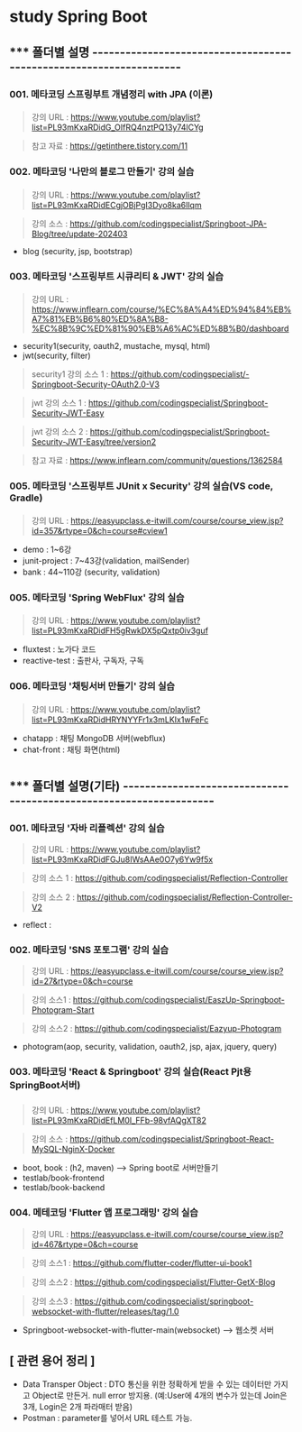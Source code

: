 # study Spring Boot

## *** 폴더별 설명 -------------------------------------------------------------------

### 001. 메타코딩 스프링부트 개념정리 with JPA (이론)

####
> 강의 URL : https://www.youtube.com/playlist?list=PL93mKxaRDidG_OIfRQ4nztPQ13y74lCYg

> 참고 자료 : https://getinthere.tistory.com/11
###

### 002. 메타코딩 '나만의 블로그 만들기' 강의 실습

####
> 강의 URL : https://www.youtube.com/playlist?list=PL93mKxaRDidECgjOBjPgI3Dyo8ka6Ilqm

> 강의 소스 : https://github.com/codingspecialist/Springboot-JPA-Blog/tree/update-202403
+ blog (security, jsp, bootstrap)
###

### 003. 메타코딩 '스프링부트 시큐리티 & JWT' 강의 실습 

####
> 강의 URL : https://www.inflearn.com/course/%EC%8A%A4%ED%94%84%EB%A7%81%EB%B6%80%ED%8A%B8-%EC%8B%9C%ED%81%90%EB%A6%AC%ED%8B%B0/dashboard
+ security1(security, oauth2, mustache, mysql, html)
+ jwt(security, filter)
> security1 강의 소스 1 : https://github.com/codingspecialist/-Springboot-Security-OAuth2.0-V3

> jwt 강의 소스 1 : https://github.com/codingspecialist/Springboot-Security-JWT-Easy

> jwt 강의 소스 2 : https://github.com/codingspecialist/Springboot-Security-JWT-Easy/tree/version2

> 참고 자료 : https://www.inflearn.com/community/questions/1362584
###

### 005. 메타코딩 '스프링부트 JUnit x Security' 강의 실습(VS code, Gradle) 

####
> 강의 URL :  https://easyupclass.e-itwill.com/course/course_view.jsp?id=357&rtype=0&ch=course#cview1
+ demo : 1~6강
+ junit-project : 7~43강(validation, mailSender)
+ bank : 44~110강 (security, validation) 
###

### 005. 메타코딩 'Spring WebFlux' 강의 실습

####
> 강의 URL : https://www.youtube.com/playlist?list=PL93mKxaRDidFH5gRwkDX5pQxtp0iv3guf
+ fluxtest : 노가다 코드
+ reactive-test : 출판사, 구독자, 구독
###

### 006. 메타코딩 '채팅서버 만들기' 강의 실습

####
> 강의 URL : https://www.youtube.com/playlist?list=PL93mKxaRDidHRYNYYFr1x3mLKIx1wFeFc
+ chatapp : 채팅 MongoDB 서버(webflux)
+ chat-front : 채팅 화면(html)
###

#

## *** 폴더별 설명(기타) -------------------------------------------------------------------

###

### 001. 메타코딩 '자바 리플렉션' 강의 실습 
> 강의 URL : https://www.youtube.com/playlist?list=PL93mKxaRDidFGJu8IWsAAe0O7y6Yw9f5x

> 강의 소스 1 : https://github.com/codingspecialist/Reflection-Controller

> 강의 소스 2 : https://github.com/codingspecialist/Reflection-Controller-V2

+ reflect :
###

### 002. 메타코딩 'SNS 포토그램' 강의 실습 
> 강의 URL : https://easyupclass.e-itwill.com/course/course_view.jsp?id=27&rtype=0&ch=course

> 강의 소스1 : https://github.com/codingspecialist/EaszUp-Springboot-Photogram-Start

> 강의 소스2 : https://github.com/codingspecialist/Eazyup-Photogram
+ photogram(aop, security, validation, oauth2, jsp, ajax, jquery, query)

###

### 003. 메타코딩 'React & Springboot' 강의 실습(React Pjt용 SpringBoot서버)

###
> 강의 URL : https://www.youtube.com/playlist?list=PL93mKxaRDidEfLM0I_FFb-98vfAQgXT82

> 강의 소스 : https://github.com/codingspecialist/Springboot-React-MySQL-NginX-Docker
+ boot, book :  (h2, maven) --> Spring boot로 서버만들기 
+ testlab/book-frontend
+ testlab/book-backend

###

### 004. 메테코딩 'Flutter 앱 프로그래밍' 강의 실습 
> 강의 URL : https://easyupclass.e-itwill.com/course/course_view.jsp?id=467&rtype=0&ch=course

> 강의 소스1 : https://github.com/flutter-coder/flutter-ui-book1

> 강의 소스2 : https://github.com/codingspecialist/Flutter-GetX-Blog

> 강의 소스3 : https://github.com/codingspecialist/springboot-websocket-with-flutter/releases/tag/1.0

+ Springboot-websocket-with-flutter-main(websocket)	--> 웹소켓 서버 

####


## [ 관련 용어 정리 ]
+ Data Transper Object : DTO
  통신을 위한 정확하게 받을 수 있는 데이터만 가지고 Object로 만든거.
  null error 방지용.
  (예:User에 4개의 변수가 있는데 Join은 3개, Login은 2개 파라매터 받음)
+ Postman : parameter를 넣어서 URL 테스트 가능.
##